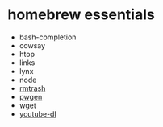 # homebrew essentials

* bash-completion
* cowsay
* htop
* links
* lynx
* node
* [rmtrash](http://braumeister.org/formula/rmtrash)
* [pwgen](http://braumeister.org/formula/pwgen)
* [wget](http://braumeister.org/formula/wget)
* [youtube-dl](http://braumeister.org/formula/youtube-dl)
